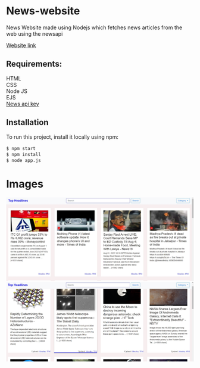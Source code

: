 # News-website

  News Website made using Nodejs which fetches news articles from the web using the newsapi

  

  
<a href = "https://newsapp288.herokuapp.com/">Website link</a>

<h2>Requirements:</h2>
HTML<br/>
CSS<br/>
Node JS <br/>
EJS <br />
<a href = "https://newsapi.org/">News api key </a>

  
  

<h2> Installation</h2>

<p>To run this project, install it locally using npm:</p>


<pre><code>$ npm start
$ npm install
$ node app.js
</code></pre>


# Images


![image](imgs/ss1.jpg)
![image](imgs/ss2.jpg)
